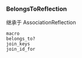 ### BelongsToReflection

继承于 AssociationReflection

```
macro
belongs_to?
join_keys
join_id_for
```
